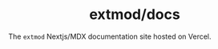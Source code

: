 <div align="center">
  <h1>extmod/docs</h1>
</div>

The `extmod` Nextjs/MDX documentation site hosted on Vercel.
